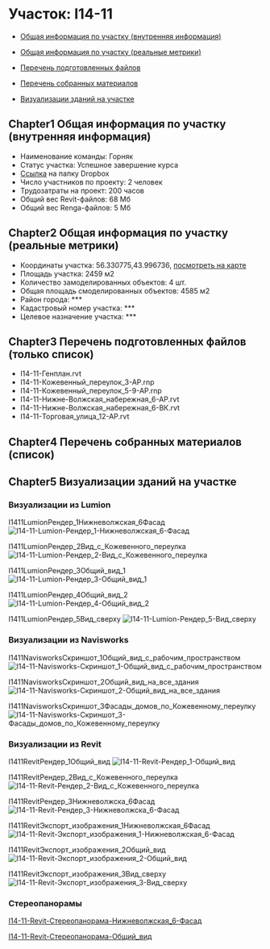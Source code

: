 # Участок: I14-11

* [Общая информация по участку (внутренняя информация)](#Chapter1)

* [Общая информация по участку (реальные метрики)](#Chapter2)

* [Перечень подготовленных файлов](#Chapter3)

* [Перечень собранных материалов](#Chapter4)

* [Визуализации зданий на участке](#Chapter5)

## <a id="test">Chapter1</a> Общая информация по участку (внутренняя информация)
+ Наименование команды: Горняк
+ Статус участка: Успешное завершение курса
+ [Ссылка](https://www.dropbox.com/sh/wvvgv1nw1iqred9/AADFkarHY9HtpPyafcp9vqLIa/I14_11?dl=0) на папку Dropbox
+ Число участников по проекту: 2 человек
+ Трудозатраты на проект: 200 часов
+ Общий вес Revit-файлов: 68 Мб
+ Общий вес Renga-файлов: 5 Мб
## <a id="test">Chapter2</a> Общая информация по участку (реальные метрики)
+ Координаты участка: 56.330775,43.996736, [посмотреть на карте](https://yandex.ru/maps/47/nizhny-novgorod/?ll=56.330775%2C43.996736&z=19)
+ Площадь участка: 2459 м2
+ Количество замоделированных объектов: 4 шт.
+ Общая площадь смоделированных объектов: 4585 м2
+ Район города: *** 
+ Кадастровый номер участка: *** 
+ Целевое назначение участка: *** 
## <a id="test">Chapter3</a> Перечень подготовленных файлов (только список)
+ I14-11-Генплан.rvt
+ I14-11-Кожевенный_переулок_3-АР.rnp
+ I14-11-Кожевенный_переулок_5-9-АР.rnp
+ I14-11-Нижне-Волжская_набережная_6-АР.rvt
+ I14-11-Нижне-Волжская_набережная_6-ВК.rvt
+ I14-11-Торговая_улица_12-АР.rvt
## <a id="test">Chapter4</a> Перечень собранных материалов (список)
## <a id="test">Chapter5</a> Визуализации зданий на участке
### Визуализации из Lumion
I1411LumionРендер_1Нижневолжская_6Фасад
![I14-11-Lumion-Рендер_1-Нижневолжская_6-Фасад](/Images/I14_11/I14-11-Lumion-Рендер_1-Нижневолжская_6-Фасад_Compressed.jpg)

I1411LumionРендер_2Вид_с_Кожевенного_переулка
![I14-11-Lumion-Рендер_2-Вид_с_Кожевенного_переулка](/Images/I14_11/I14-11-Lumion-Рендер_2-Вид_с_Кожевенного_переулка_Compressed.jpg)

I1411LumionРендер_3Общий_вид_1
![I14-11-Lumion-Рендер_3-Общий_вид_1](/Images/I14_11/I14-11-Lumion-Рендер_3-Общий_вид_1_Compressed.jpg)

I1411LumionРендер_4Общий_вид_2
![I14-11-Lumion-Рендер_4-Общий_вид_2](/Images/I14_11/I14-11-Lumion-Рендер_4-Общий_вид_2_Compressed.jpg)

I1411LumionРендер_5Вид_сверху
![I14-11-Lumion-Рендер_5-Вид_сверху](/Images/I14_11/I14-11-Lumion-Рендер_5-Вид_сверху_Compressed.jpg)

### Визуализации из Navisworks
I1411NavisworksСкриншот_1Общий_вид_с_рабочим_пространством
![I14-11-Navisworks-Скриншот_1-Общий_вид_с_рабочим_пространством](/Images/I14_11/I14-11-Navisworks-Скриншот_1-Общий_вид_с_рабочим_пространством_Compressed.jpg)

I1411NavisworksСкриншот_2Общий_вид_на_все_здания
![I14-11-Navisworks-Скриншот_2-Общий_вид_на_все_здания](/Images/I14_11/I14-11-Navisworks-Скриншот_2-Общий_вид_на_все_здания_Compressed.jpg)

I1411NavisworksСкриншот_3Фасады_домов_по_Кожевенному_переулку
![I14-11-Navisworks-Скриншот_3-Фасады_домов_по_Кожевенному_переулку](/Images/I14_11/I14-11-Navisworks-Скриншот_3-Фасады_домов_по_Кожевенному_переулку_Compressed.jpg)

### Визуализации из Revit
I1411RevitРендер_1Общий_вид
![I14-11-Revit-Рендер_1-Общий_вид](/Images/I14_11/I14-11-Revit-Рендер_1-Общий_вид_Compressed.jpg)

I1411RevitРендер_2Вид_с_Кожевенного_переулка
![I14-11-Revit-Рендер_2-Вид_с_Кожевенного_переулка](/Images/I14_11/I14-11-Revit-Рендер_2-Вид_с_Кожевенного_переулка_Compressed.jpg)

I1411RevitРендер_3Нижневолжска_6Фасад
![I14-11-Revit-Рендер_3-Нижневолжска_6-Фасад](/Images/I14_11/I14-11-Revit-Рендер_3-Нижневолжска_6-Фасад_Compressed.jpg)

I1411RevitЭкспорт_изображения_1Нижневолжская_6Фасад
![I14-11-Revit-Экспорт_изображения_1-Нижневолжская_6-Фасад](/Images/I14_11/I14-11-Revit-Экспорт_изображения_1-Нижневолжская_6-Фасад_Compressed.jpg)

I1411RevitЭкспорт_изображения_2Общий_вид
![I14-11-Revit-Экспорт_изображения_2-Общий_вид](/Images/I14_11/I14-11-Revit-Экспорт_изображения_2-Общий_вид_Compressed.jpg)

I1411RevitЭкспорт_изображения_3Вид_сверху
![I14-11-Revit-Экспорт_изображения_3-Вид_сверху](/Images/I14_11/I14-11-Revit-Экспорт_изображения_3-Вид_сверху_Compressed.jpg)

### Стереопанорамы
[I14-11-Revit-Стереопанорама-Нижневолжская_6-Фасад](https://pano.autodesk.com/pano.html?url=jpgs/77a47dc0-c089-4262-8fc0-b4e6119ad3b5&version=2)

[I14-11-Revit-Стереопанорама-Общий_вид](https://pano.autodesk.com/pano.html?url=jpgs/63524626-77d2-48fb-af10-95477ef65817&version=2)

